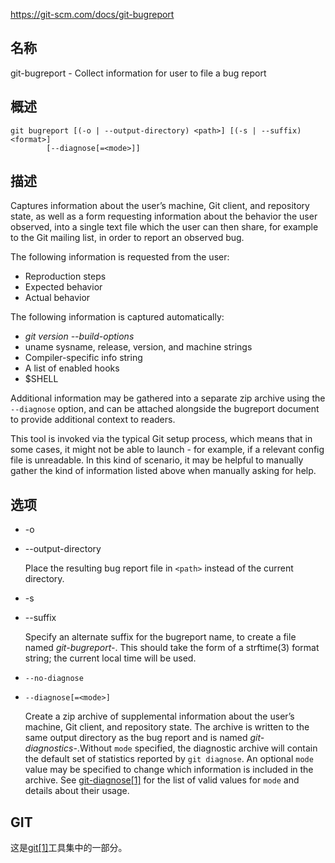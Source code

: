 https://git-scm.com/docs/git-bugreport

## 名称

git-bugreport - Collect information for user to file a bug report

## 概述

```
git bugreport [(-o | --output-directory) <path>] [(-s | --suffix) <format>]
		[--diagnose[=<mode>]]
```

## 描述

Captures information about the user’s machine, Git client, and repository state, as well as a form requesting information about the behavior the user observed, into a single text file which the user can then share, for example to the Git mailing list, in order to report an observed bug.

The following information is requested from the user:

- Reproduction steps
- Expected behavior
- Actual behavior

The following information is captured automatically:

- *git version --build-options*
- uname sysname, release, version, and machine strings
- Compiler-specific info string
- A list of enabled hooks
- $SHELL

Additional information may be gathered into a separate zip archive using the `--diagnose` option, and can be attached alongside the bugreport document to provide additional context to readers.

This tool is invoked via the typical Git setup process, which means that in some cases, it might not be able to launch - for example, if a relevant config file is unreadable. In this kind of scenario, it may be helpful to manually gather the kind of information listed above when manually asking for help.

## 选项

- -o <path>

- --output-directory <path>

  Place the resulting bug report file in `<path>` instead of the current directory.

- -s <format>

- --suffix <format>

  Specify an alternate suffix for the bugreport name, to create a file named *git-bugreport-<formatted suffix>*. This should take the form of a strftime(3) format string; the current local time will be used.

- `--no-diagnose`

- `--diagnose[=<mode>]`

  Create a zip archive of supplemental information about the user’s machine, Git client, and repository state. The archive is written to the same output directory as the bug report and is named *git-diagnostics-<formatted suffix>*.Without `mode` specified, the diagnostic archive will contain the default set of statistics reported by `git diagnose`. An optional `mode` value may be specified to change which information is included in the archive. See [git-diagnose[1]](../git-diagnose) for the list of valid values for `mode` and details about their usage.

## GIT

  这是[git[1]](../../Git)工具集中的一部分。
